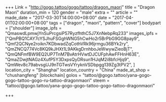 +++
Link = "http://gogo.tattoo/gogo/tattoo/dragon_maori"
title = "Dragon Maori"
duration_min = 120
gender = "male"
extra = ""
article = ""
made_date = "2017-03-30T14:00:00+08:00"
date = "2017-04-01T02:00:00+08:00"
tags = ["dragon", "maori", "pattern", "cover"]
bodypart = ["shoulder"]
image_ipfs = "QmaswdLpmwjYnSuPrcgsiP57RyzfhthC5J7XnNebpRq233"
images_ipfs = ["QmPBQ1CAY7cYSJhuFSGghWNG5hCwHo2r5BrPbG9GG8pay9",
  "Qmf2QCNye2roikn7KDbwadZqCothVRk96jrmgu36BYk2ry",
  "QmZNCQ774Vc8KQ9kJHXt1L9AKkgDrnhboJeWwywZieoBjT",
  "QmQNFmfBW9EQ2UP7TnM7BvAtrHVwtDJCUFphAwFFHnH63E",
  "QmaZDwjtNAGz4XufP5Y3DxpsQyDRsun1HJqM2i8bfcHjq9",
  "QmWev8c79abvsgUJ9nTGTwsVYryknVSDbpgg139Zg3tPV2",
  ]
location_city = "Shanghai"
location_country = "China"
made_at_shop = "chushangfeng"
[blockchain]
golos = "tattoo/@gogo.tattoo/yana-gogo-gogo-tattoo-gogo-ru-tattoo-dragonmaori"
steem = "tattoo/@gogo.tattoo/yana-gogo-gogo-tattoo-gogo-tattoo-dragonmaori"

+++

